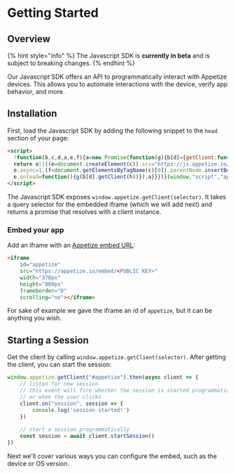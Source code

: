# Getting Started

## Overview

{% hint style="info" %}
The Javascript SDK is **currently in beta** and is subject to breaking changes.
{% endhint %}

Our Javascript SDK offers an API to programmatically interact with Appetize devices. This allows you to automate interactions with the device, verify app behavior, and more.

## Installation

First, load the Javascript SDK by adding the following snippet to the `head` section of your page:

```html
<script>
  !function(b,c,d,a,e,f){a=new Promise(function(g){b[d]={getClient:function(h){
  return e||((e=document.createElement(c)).src="https://js.appetize.io/embed.js",
  e.async=1,(f=document.getElementsByTagName(c)[0]).parentNode.insertBefore(e,f),
  e.onload=function(){g(b[d].getClient(h))}),a}}})}(window,"script","appetize")
</script>
```

The Javascript SDK exposes `window.appetize.getClient(selector)`. It takes a query selector for the embedded iframe (which we will add next) and returns a promise that resolves with a client instance.

### Embed your app

Add an iframe with an [Appetize embed URL](https://docs.appetize.io/core-features/embed-your-app):

```html
<iframe
    id="appetize"
    src="https://appetize.io/embed/<PUBLIC KEY>"
    width="378px" 
    height="800px" 
    frameborder="0" 
    scrolling="no"></iframe>
```

For sake of example we gave the iframe an id of `appetize`, but it can be anything you wish.

## Starting a Session

Get the client by calling `window.appetize.getClient(selector)`. After getting the client, you can start the session:

```javascript
window.appetize.getClient("#appetize").then(async client => {
    // listen for new session
    // this event will fire whether the session is started programmatically
    // or when the user clicks
    client.on("session", session => {
        console.log('session started!')
    })
    
    // start a session programmatically
    const session = await client.startSession()
})
```

Next we'll cover various ways you can configure the embed, such as the device or OS version.
